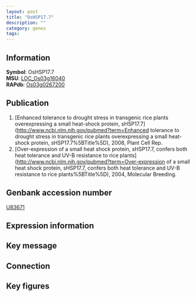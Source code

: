 ```yaml
---
layout: post
title: "OsHSP17.7"
description: ""
category: genes
tags: 
---
```


## Information
__Symbol__: OsHSP17.7  
__MSU__: [LOC_Os03g16040](http://rice.plantbiology.msu.edu/cgi-bin/ORF_infopage.cgi?orf=LOC_Os03g16040)  
__RAPdb__: [Os03g0267200](http://rapdb.dna.affrc.go.jp/viewer/gbrowse_details/irgsp1?name=Os03g0267200)  

## Publication
1. [Enhanced tolerance to drought stress in transgenic rice plants overexpressing a small heat-shock protein, sHSP17.7](http://www.ncbi.nlm.nih.gov/pubmed?term=Enhanced tolerance to drought stress in transgenic rice plants overexpressing a small heat-shock protein, sHSP17.7%5BTitle%5D), 2008, Plant Cell Rep.
2. [Over-expression of a small heat shock protein, sHSP17.7, confers both heat tolerance and UV-B resistance to rice plants](http://www.ncbi.nlm.nih.gov/pubmed?term=Over-expression of a small heat shock protein, sHSP17.7, confers both heat tolerance and UV-B resistance to rice plants%5BTitle%5D), 2004, Molecular Breeding.

## Genbank accession number
[U83671](http://www.ncbi.nlm.nih.gov/nuccore/U83671)  

## Expression information

## Key message

## Connection

## Key figures


